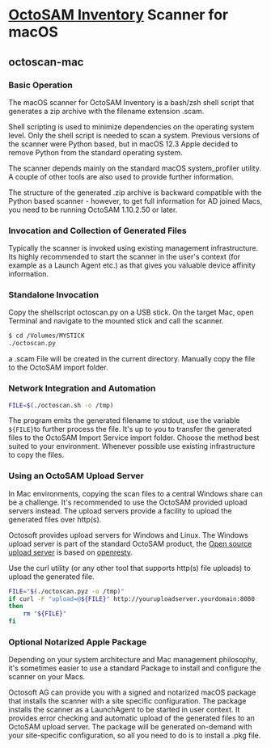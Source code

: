 # [OctoSAM Inventory](https://octosoft.ch) Scanner for macOS

## octoscan-mac

### Basic Operation

The macOS scanner for OctoSAM Inventory is a bash/zsh shell script that generates a zip archive with the filename extension .scam.

Shell scripting is used to minimize dependencies on the operating system level. Only the shell script is needed to scan a system.
Previous versions of the scanner were Python based, but in macOS 12.3 Apple decided to remove Python from the standard operating system.

The scanner depends mainly on the standard macOS system_profiler utility. A couple of other tools are also used to provide further information.

The structure of the generated .zip archive is backward compatible with the Python based scanner - however, to get full information for AD joined Macs, you need to be running OctoSAM 1.10.2.50 or later.

### Invocation and Collection of Generated Files

Typically the scanner is invoked using existing management infrastructure.
Its highly recommended to start the scanner in the user's context (for example as a Launch Agent etc.) as that gives you valuable device affinity information.

### Standalone Invocation

Copy the shellscript octoscan.py on a USB stick. On the target Mac, open Terminal and navigate to the mounted stick and call the scanner.

```sh
$ cd /Volumes/MYSTICK
./octoscan.py
```

a .scam File will be created in the current directory. Manually copy the file to the OctoSAM import folder.

### Network Integration and Automation


```sh
FILE=$(./octoscan.sh -o /tmp)
```

The program emits the generated filename to stdout, use the variable `${FILE}`to further process the file.
It's up to you to transfer the generated files to the OctoSAM Import Service import folder. Choose the method best suited to your environment. Whenever possible use existing infrastructure to copy the files.

### Using an OctoSAM Upload Server

In Mac environments, copying the scan files to a central Windows share can be a challenge. It's recommended to 
use the OctoSAM provided upload servers instead. The upload servers provide a facility to upload the generated files over http(s).

Octosoft provides upload servers for Windows and Linux. The Windows upload server is part of the standard OctoSAM product, the [Open source upload server](https://github.com/octosoft/octopus-resty) is based on [openresty](http://openresty.org/en/).

Use the curl utility (or any other tool that supports http(s) file uploads) to upload the generated file.

```sh
FILE="$(./octoscan.pyz -o /tmp)"
if curl -F "upload=@${FILE}" http://youruploadserver.yourdomain:8080
then
    rm "${FILE}"
fi
```

### Optional Notarized Apple Package

Depending on your system architecture and Mac management philosophy, it's sometimes easier to use a standard Package to install and configure the scanner on your Macs.

Octosoft AG can provide you with a signed and notarized macOS package that installs the scanner with a site specific configuration.
The package installs the scanner as a LaunchAgent to be started in user context. It provides error checking and automatic upload of the generated files to an OctoSAM upload server. The package will be generated on-demand with your site-specific configuration, so all you need to do is to install a .pkg file.

